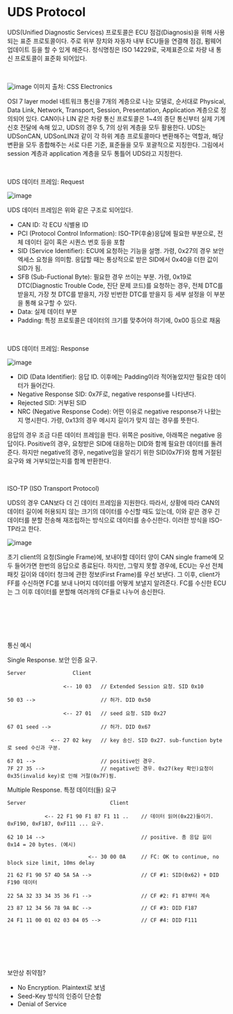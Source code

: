 UDS Protocol
============

UDS(Unified Diagnostic Services) 프로토콜은 ECU 점검(Diagnosis)을 위해 사용되는 표준 프로토콜이다. 주로 위부 장치와 자동차 내부 ECU들을 연결해 점검, 펌웨어 업데이트 등을 할 수 있게 해준다. 정식명칭은 ISO 14229로, 국제표준으로 차량 내 통신 프로토콜이 표준화 되어있다. 

&nbsp;

![image](https://github.com/user-attachments/assets/983f4913-4088-446c-ab16-fb1179bbf3f2)
이미지 출처: CSS Electronics

OSI 7 layer model
네트워크 통신을 7개의 계층으로 나눈 모델로, 순서대로 Physical, Data Link, Network, Transport, Session, Presentation, Application 계층으로 정의되어 있다. CAN이나 LIN 같은 차량 통신 프로토콜은 1~4의 종단 통신부터 실제 기계신호 전달에 속해 있고, UDS의 경우 5, 7의 상위 계층을 모두 활용한다. UDS는 UDSonCAN, UDSonLIN과 같이 각 하위 계층 프로토콜마다 변환해주는 역할과, 해당 변환을 모두 종합해주는 서로 다른 기준, 표준들을 모두 포괄적으로 지칭한다. 그림에서 session 계층과 application 계층을 모두 통틀어 UDS라고 지칭한다. 

&nbsp;

UDS 데이터 프레임: Request

![image](https://github.com/user-attachments/assets/64d941ca-a100-469a-bb26-0a1c13c27d8d)

UDS 데이터 프레임은 위와 같은 구조로 되어있다.
+ CAN ID: 각 ECU 식별용 ID
+ PCI (Protocol Control Information): ISO-TP(후술)응답에 필요한 부분으로, 전체 데이터 길이 혹은 시퀀스 번호 등을 포함
+ SID (Service Identifier): ECU에 요청하는 기능을 설명. 가령, 0x27의 경우 보안 엑세스 요청을 의미함. 응답할 때는 통상적으로 받은 SID에서 0x40을 더한 값이 SID가 됨.
+ SFB (Sub-Fuctional Byte): 필요한 경우 쓰이는 부분. 가령, 0x19로 DTC(Diagnostic Trouble Code, 진단 문제 코드)를 요청하는 경우, 전체 DTC를 받을지, 가장 첫 DTC를 받을지, 가장 빈번한 DTC를 받을지 등 세부 설정을 이 부분을 통해 요구할 수 있다.
+ Data: 실제 데이터 부분
+ Padding: 특정 프로토콜은 데이터의 크기를 맞추어야 하기에, 0x00 등으로 채움

&nbsp;

UDS 데이터 프레임: Response

![image](https://github.com/user-attachments/assets/adfff2a7-4370-42b1-859f-92807347d98e)

+ DID (Data Identifier): 응답 ID. 이후에는 Padding이라 적어놓았지만 필요한 데이터가 들어간다.
+ Negative Response SID: 0x7F로, negative response를 나타낸다.
+ Rejected SID: 거부된 SID
+ NRC (Negative Response Code): 어떤 이유로 negative response가 나왔는지 명시한다. 가령, 0x13의 경우 메시지 길이가 맞지 않는 경우를 뜻한다.

응답의 경우 조금 다른 데이터 프레임을 띈다. 위쪽은 positive, 아래쪽은 negative 응답이다. Positive의 경우, 요청받은 SID에 대응하는 DID와 함께 필요한 데이터를 돌려준다. 하지만 negative의 경우, negative임을 알리기 위한 SID(0x7F)와 함께 거절된 요구와 왜 거부되었는지를 함께 반환한다. 

&nbsp;

ISO-TP (ISO Transport Protocol)

UDS의 경우 CAN보다 더 긴 데이터 프레임을 지원한다. 따라서, 상황에 따라 CAN의 데이터 길이에 허용되지 않는 크기의 데이터를 수신할 때도 있는데, 이와 같은 경우 긴 데이터를 분할 전송해 재조립하는 방식으로 데이터를 송수신한다. 이러한 방식을 ISO-TP라고 한다. 

![image](https://github.com/user-attachments/assets/04c57794-2a2b-4ab6-9c31-54c89d061e68)

초기 client의 요청(Single Frame)에, 보내야할 데이터 양이 CAN single frame에 모두 들어가면 한번의 응답으로 종료된다. 하지만, 그렇지 못할 경우에, ECU는 우선 전체 패킷 길이와 데이터 청크에 관한 정보(First Frame)를 우선 보낸다. 그 이후, client가 FF를 수신하면 FC를 보내 나머지 데이터를 어떻게 보낼지 알려준다. FC를 수신한 ECU는 그 이후 데이터를 분할해 여러개의 CF들로 나누어 송신한다. 

&nbsp;
---
&nbsp;

통신 예시

Single Response. 보안 인증 요구.
```
Server               Client

                  <-- 10 03   // Extended Session 요청. SID 0x10

50 03 -->                     // 허가. DID 0x50

                  <-- 27 01   // seed 요청. SID 0x27

67 01 seed -->                // 허가. DID 0x67

              <-- 27 02 key   // key 송신. SID 0x27. sub-function byte로 seed 수신과 구분.

67 01 -->                     // positive인 경우.
7F 27 35 -->                  // negative인 경우. 0x27(key 확인)요청이 0x35(invalid key)로 인해 거절(0x7F)됨.
```

Multiple Response. 특정 데이터(들) 요구
```
Server                           Client

            <-- 22 F1 90 F1 87 F1 11 ..    // 데이터 읽어(0x22)들이기. 0xF190, 0xF187, 0xF111 ... 요구.

62 10 14 -->                               // positive. 총 응답 길이 0x14 = 20 bytes. (예시)

                          <-- 30 00 0A     // FC: OK to continue, no block size limit, 10ms delay

21 62 F1 90 57 4D 5A 5A -->                // CF #1: SID(0x62) + DID F190 데이터

22 5A 32 33 34 35 36 F1 -->                // CF #2: F1 87부터 계속

23 87 12 34 56 78 9A BC -->                // CF #3: DID F187

24 F1 11 00 01 02 03 04 05 -->             // CF #4: DID F111
```

&nbsp;
---
&nbsp;

보안상 취약점?
+ No Encryption. Plaintext로 보냄
+ Seed-Key 방식의 인증이 단순함
+ Denial of Service
